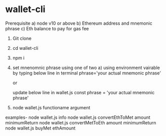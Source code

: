 # wallet-cli

Prerequisite
 a) node v10 or above
 b) Ethereum address and mnemonic phrase
 c) Eth balance to pay for gas fee


1) Git clone 

2) cd wallet-cli

3) npm i

4) set mnenomnic phrase using one of two 
    a) using environment vairable by typing below line in terminal
    phrase='your actual mnemonic phrase'

    or

    update below line in wallet.js 
    const phrase = 'your actual mnemonic phrase'

5) node wallet.js functioname argument

examples- 
node wallet.js info
node wallet.js convertEthToMet amount minimumReturn
node wallet.js convertMetToEth amount minimumReturn
node wallet.js buyMet ethAmount
